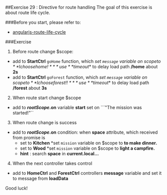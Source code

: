 ##Exercise 29 : Directive for route handling
The goal of this exercise is about route life cycle.

###Before you start, please refer to:
* [angularjs-route-life-cycle](https://egghead.io/lessons/angularjs-route-life-cycle)

###Exercise
1. Before route change $scope:
* add to **StartCtrl** ```goHome``` function, which
    *set ```message``` variable on $scope to **I choose home!**
    *use **$timeout** to delay load path **/home** about **2s**
* add to **StartCtrl** ```goForest``` function, which
    *set ```message``` variable on $scope to **I choose forest!!**
    *use **$timeout** to delay load path **/forest** about **3s**    
    

2. When route start change $scope
* add to **$rootScope.$on** variable **start** set on ```"The mission was started!"``

3. When route change is success
* add to **$rootScope.$on** condition: when **space** attribute, which received from promise is
    * set to **Kitchen** *set ```mission``` variable on $scope to **to make dinner.**
    * set to **Wood** *set ```mission``` variable on $scope to **light a campfire.**
    * **hint** :  search **space** in **current.local...**
    
4. When the next controller takes control
* add to **HomeCtrl** and **ForestCtrl** controllers **message** variable and set it to message from **loadData**

Good luck!
